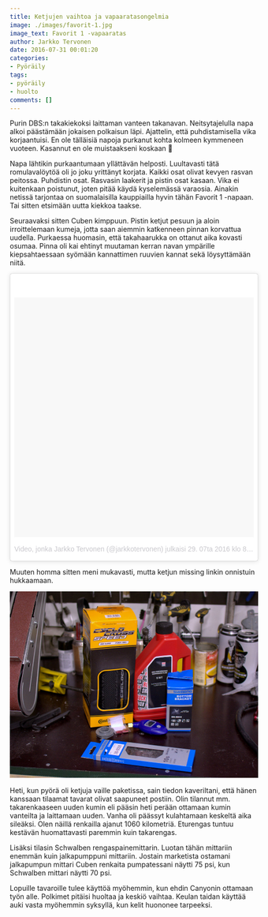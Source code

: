 ```yaml
---
title: Ketjujen vaihtoa ja vapaaratasongelmia
image: ./images/favorit-1.jpg
image_text: Favorit 1 -vapaaratas
author: Jarkko Tervonen
date: 2016-07-31 00:01:20
categories:
- Pyöräily
tags:
- pyöräily
- huolto
comments: []
---
```

Purin DBS:n takakiekoksi laittaman vanteen takanavan. Neitsytajelulla napa alkoi päästämään jokaisen polkaisun läpi. Ajattelin, että puhdistamisella vika korjaantuisi. En ole tälläisiä napoja purkanut kohta kolmeen kymmeneen vuoteen. Kasannut en ole muistaakseni koskaan 🙂

Napa lähtikin purkaantumaan yllättävän helposti. Luultavasti tätä romulavalöytöä oli jo joku yrittänyt korjata. Kaikki osat olivat kevyen rasvan peitossa. Puhdistin osat. Rasvasin laakerit ja pistin osat kasaan. Vika ei kuitenkaan poistunut, joten pitää käydä kyselemässä varaosia. Ainakin netissä tarjontaa on suomalaisilla kauppiailla hyvin tähän Favorit 1 -napaan. Tai sitten etsimään uutta kiekkoa taakse.

Seuraavaksi sitten Cuben kimppuun. Pistin ketjut pesuun ja aloin irroittelemaan kumeja, jotta saan aiemmin katkenneen pinnan korvattua uudella. Purkaessa huomasin, että takahaarukka on ottanut aika kovasti osumaa. Pinna oli kai ehtinyt muutaman kerran navan ympärille kiepsahtaessaan syömään kannattimen ruuvien kannat sekä löysyttämään niitä.

<blockquote class="instagram-media" style="background: #FFF; border: 0; border-radius: 3px; box-shadow: 0 0 1px 0 rgba(0,0,0,0.5),0 1px 10px 0 rgba(0,0,0,0.15); margin: 1px; max-width: 658px; padding: 0; width: calc(100% - 2px);" data-instgrm-version="7">
<div style="padding: 8px;">
<div style="background: #F8F8F8; line-height: 0; margin-top: 40px; padding: 50.0% 0; text-align: center; width: 100%;"></div>
<p style="color: #c9c8cd; font-family: Arial,sans-serif; font-size: 14px; line-height: 17px; margin-bottom: 0; margin-top: 8px; overflow: hidden; padding: 8px 0 7px; text-align: center; text-overflow: ellipsis; white-space: nowrap;"><a style="color: #c9c8cd; font-family: Arial,sans-serif; font-size: 14px; font-style: normal; font-weight: normal; line-height: 17px; text-decoration: none;" href="https://www.instagram.com/p/BIc4DVFDLOh/" target="_blank">Video, jonka Jarkko Tervonen (@jarkkotervonen) julkaisi</a> <time style="font-family: Arial,sans-serif; font-size: 14px; line-height: 17px;" datetime="2016-07-29T15:55:55+00:00">29. 07ta 2016 klo 8.55 PDT</time></p>
</div>
</blockquote>
<script src="//platform.instagram.com/en_US/embeds.js" async="" defer="defer"></script>

Muuten homma sitten meni mukavasti, mutta ketjun missing linkin onnistuin hukkaamaan.

![Ostokset 2016-07-29](./images/ostokset-2016-07-29.jpg)

Heti, kun pyörä oli ketjuja vaille paketissa, sain tiedon kaveriltani, että hänen kanssaan tilaamat tavarat olivat saapuneet postiin. Olin tilannut mm. takarenkaaseen uuden kumin eli pääsin heti perään ottamaan kumin vanteilta ja laittamaan uuden. Vanha oli päässyt kulahtamaan keskeltä aika sileäksi. Olen näillä renkailla ajanut 1060 kilometriä. Eturengas tuntuu kestävän huomattavasti paremmin kuin takarengas.

Lisäksi tilasin Schwalben rengaspainemittarin. Luotan tähän mittariin enemmän kuin jalkapumppuni mittariin. Jostain marketista ostamani jalkapumpun mittari Cuben renkaita pumpatessani näytti 75 psi, kun Schwalben mittari näytti 70 psi.

Lopuille tavaroille tulee käyttöä myöhemmin, kun ehdin Canyonin ottamaan työn alle. Polkimet pitäisi huoltaa ja keskiö vaihtaa. Keulan taidan käyttää auki vasta myöhemmin syksyllä, kun kelit huononee tarpeeksi.

